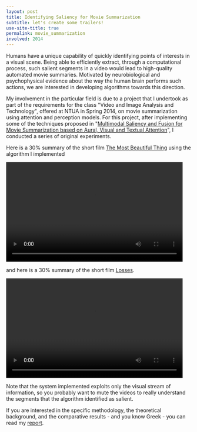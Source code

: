 ```yaml
---
layout: post
title: Identifying Saliency for Movie Summarization
subtitle: let's create some trailers!
use-site-title: true
permalink: movie_summarization
involved: 2014
---
```


Humans have a unique capability of quickly identifying points of interests in a visual scene. Being able to efficiently extract, through a computational process, such salient segments in a video would lead to high-quality automated movie summaries. Motivated by neurobiological and psychophysical evidence about the way the human brain performs such actions, we are interested in developing algorithms towards this direction.

My involvement in the particular field is due to a project that I undertook as part of the requirements for the class "Video and Image Analysis and Technology", offered at NTUA in Spring 2014, on movie summarization using attention and perception models. For this project, after implementing some of the techniques proposed in "[Multimodal Saliency and Fusion for Movie Summarization based on Aural, Visual and Textual Attention](http://dx.doi.org/10.1109/TMM.2013.2267205)", I conducted a series of original experiments.

Here is a 30% summary of the short film [The Most Beautiful Thing](https://www.youtube.com/watch?v=IP8psM4LWXk) using the algorithm I implemented

<video width="480" height="270" controls>
  <source src="/work/classes/projects/tmbt_var_3.mp4" type="video/mp4">
  Your browser does not support embedded video.
</video>

and here is a 30% summary of the short film [Losses](https://www.youtube.com/watch?v=BMhXexbDmv8).

<video width="480" height="270" controls class="img-center">
  <source src="/work/classes/projects/los_var_3.mp4" type="video/mp4">
  Your browser does not support embedded video.
</video>

Note that the system implemented exploits only the visual stream of information, so you probably want to mute the videos to really understand the segments that the algorithm identified as salient.

If you are interested in the specific methodology, the theoretical background, and the comparative results - and you know Greek - you can read my [report](/work/classes/projects/eksaminiaia_video.pdf).

<!-- last updated: 2018-09-27 -->
